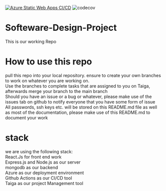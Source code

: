 [![Azure Static Web Apps CI/CD](https://github.com/ItsJustSbu/Short-Course-System/actions/workflows/azure-static-web-apps-orange-pond-03a327710.yml/badge.svg)](https://github.com/ItsJustSbu/Short-Course-System/actions/workflows/azure-static-web-apps-orange-pond-03a327710.yml)
![codecov](https://img.shields.io/badge/coverage-100%25-red)

# Softeware-Design-Project
This is our working Repo<br>

# How to use this repo
pull this repo into your local repository. ensure to create your own branches to work on whatever you are working on.<br>
Use the branches to complete tasks that are assigned to you on Taiga, afterwards merge your branch to the main branch<br> 
Should you have an issue or a bug or whatever, please make use of the issues tab on github to notify everyone that you have some form of issue<br>
All passwords, ssh keys etc. will be stored on this README.md file as well as most of the documentation, please make use of this README.md to document your work <br>

# stack
we are using the following stack: <br>
React.Js for front end work <br>
Express.js and Node.js as our server<br>
mongodb as our backend<br>
Azure as our deployment environment<br>
Github Actions as our CI/CD tool<br>
Taiga as our project Management tool<br>




